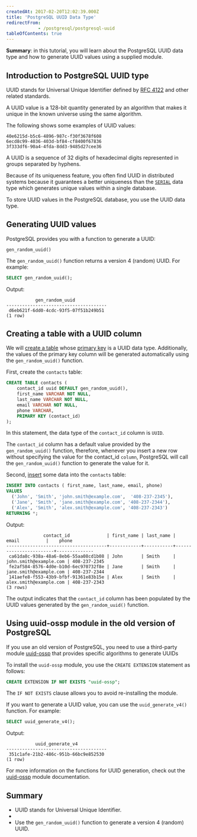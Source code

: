 ```yaml
---
createdAt: 2017-02-20T12:02:39.000Z
title: 'PostgreSQL UUID Data Type'
redirectFrom: 
            - /postgresql/postgresql-uuid
tableOfContents: true
---
```



**Summary**: in this tutorial, you will learn about the PostgreSQL UUID data type and how to generate UUID values using a supplied module.

## Introduction to PostgreSQL UUID type

UUID stands for Universal Unique Identifier defined by [RFC 4122](https://tools.ietf.org/html/rfc4122) and other related standards.

A UUID value is a 128-bit quantity generated by an algorithm that makes it unique in the known universe using the same algorithm.

The following shows some examples of UUID values:

```text
40e6215d-b5c6-4896-987c-f30f3678f608
6ecd8c99-4036-403d-bf84-cf8400f67836
3f333df6-90a4-4fda-8dd3-9485d27cee36
```

A UUID is a sequence of 32 digits of hexadecimal digits represented in groups separated by hyphens.

Because of its uniqueness feature, you often find UUID in distributed systems because it guarantees a better uniqueness than the [`SERIAL`](/postgresql/postgresql-serial) data type which generates unique values within a single database.

To store UUID values in the PostgreSQL database, you use the UUID data type.

## Generating UUID values

PostgreSQL provides you with a function to generate a UUID:

```
gen_random_uuid()
```

The `gen_random_uuid()` function returns a version 4 (random) UUID. For example:

```sql
SELECT gen_random_uuid();
```

Output:

```
           gen_random_uuid
--------------------------------------
 d6eb621f-6dd0-4cdc-93f5-07f51b249b51
(1 row)
```

## Creating a table with a UUID column

We will [create a table](/postgresql/postgresql-create-table) whose [primary key](/postgresql/postgresql-tutorial/postgresql-primary-key) is a UUID data type. Additionally, the values of the primary key column will be generated automatically using the `gen_random_uuid()` function.

First, create the `contacts` table:

```sql
CREATE TABLE contacts (
    contact_id uuid DEFAULT gen_random_uuid(),
    first_name VARCHAR NOT NULL,
    last_name VARCHAR NOT NULL,
    email VARCHAR NOT NULL,
    phone VARCHAR,
    PRIMARY KEY (contact_id)
);
```

In this statement, the data type of the `contact_id` column is `UUID`.

The `contact_id` column has a default value provided by the `gen_random_uuid()` function, therefore, whenever you insert a new row without specifying the value for the contact_id `column`, PostgreSQL will call the `gen_random_uuid()` function to generate the value for it.

Second, [insert](/postgresql/postgresql-insert) some data into the `contacts` table:

```sql
INSERT INTO contacts ( first_name, last_name, email, phone)
VALUES
  ('John', 'Smith', 'john.smith@example.com',  '408-237-2345'),
  ('Jane', 'Smith', 'jane.smith@example.com', '408-237-2344'),
  ('Alex', 'Smith', 'alex.smith@example.com', '408-237-2343')
RETURNING *;
```

Output:

```
              contact_id              | first_name | last_name |         email          |    phone
--------------------------------------+------------+-----------+------------------------+--------------
 ca61da8c-938a-48a6-8eb6-55aa08cd1b08 | John       | Smith     | john.smith@example.com | 408-237-2345
 fe2af584-8576-4d0e-b10d-6ec970732f8e | Jane       | Smith     | jane.smith@example.com | 408-237-2344
 141aefe8-f553-43b9-bfbf-91361e83b15e | Alex       | Smith     | alex.smith@example.com | 408-237-2343
(3 rows)
```

The output indicates that the `contact_id` column has been populated by the UUID values generated by the `gen_random_uuid()` function.

## Using uuid-ossp module in the old version of PostgreSQL

If you use an old version of PostgreSQL, you need to use a third-party module [uuid-ossp](https://www.postgresql.org/docs/16/uuid-ossp.html) that provides specific algorithms to generate UUIDs

To install the `uuid-ossp` module, you use the `CREATE EXTENSION` statement as follows:

```sql
CREATE EXTENSION IF NOT EXISTS "uuid-ossp";
```

The `IF NOT EXISTS` clause allows you to avoid re-installing the module.

If you want to generate a UUID value, you can use the `uuid_generate_v4()` function. For example:

```sql
SELECT uuid_generate_v4();
```

Output:

```
           uuid_generate_v4
--------------------------------------
 351c1afe-21b2-486c-951b-66bc9e852530
(1 row)
```

For more information on the functions for UUID generation, check out the [uuid-ossp](https://www.postgresql.org/docs/9.5/static/uuid-ossp.html) module documentation.

## Summary

- UUID stands for Universal Unique Identifier.
-
- Use the `gen_random_uuid()` function to generate a version 4 (random) UUID.
